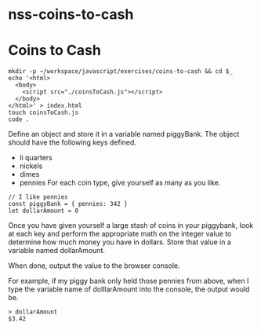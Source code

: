 # nss-coins-to-cash

# Coins to Cash

```
mkdir -p ~/workspace/javascript/exercises/coins-to-cash && cd $_
echo '<html>
  <body>
    <script src="./coinsToCash.js"></script>
  </body>
</html>' > index.html
touch coinsToCash.js
code .
```
Define an object and store it in a variable named piggyBank. The object should have the following keys defined.

* li quarters
* nickels
* dimes
* pennies
For each coin type, give yourself as many as you like.

```
// I like pennies
const piggyBank = { pennies: 342 }
let dollarAmount = 0
```
Once you have given yourself a large stash of coins in your piggybank, look at each key and perform the appropriate math on the integer value to determine how much money you have in dollars. Store that value in a variable named dollarAmount.

When done, output the value to the browser console.

For example, if my piggy bank only held those pennies from above, when I type the variable name of dolllarAmount into the console, the output would be.
```
> dollarAmount
$3.42
```